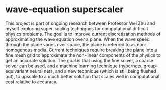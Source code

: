 # wave-equation superscaler

This project is part of ongoing research between Professor Wei Zhu and myself exploring super-scaling techniques for computational difficult physics problems.
The goal is to improve current discretization methods of approximating the wave equation over a plane. When the wave speed through the plane varies over space,
the plane is referred to as non-homogenous media. Current techniques require breaking the plane into a fine mesh grid to approximate the non-linear components
of the physics to get an accurate solution. The goal is that using the fine solver, a coarse solver can be used, and a machine learning technique (hypernets,
group-equivariant neural nets, and a new technique (which is still being flushed out), to upscale to a much better solution that scales well in computational
cost relative to accuracy.
